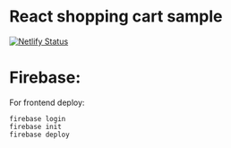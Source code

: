 # React shopping cart sample
[![Netlify Status](https://api.netlify.com/api/v1/badges/3ca4d541-05f4-4e50-86fa-9b9127d7b099/deploy-status)](https://app.netlify.com/sites/classy-lokum-f4e466/deploys)
# Firebase:
For frontend deploy:
```
firebase login
firebase init
firebase deploy
```

